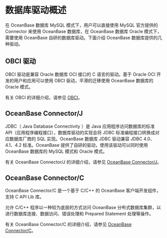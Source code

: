 # 数据库驱动概述

在 OceanBase 数据库 MySQL 模式下，用户可以直接使用 MySQL 官方提供的 Connector 来使用 OceanBase 数据库，在 OceanBase 数据库 Oracle 模式下，需要使用 OceanBase 自研的数据库驱动。下面介绍 OceanBase 数据库提供的几种驱动。

## OBCI 驱动

OBCI 驱动是兼容 Oracle 数据库 OCI 接口的 C 语言的驱动。基于 Oracle OCI 开发的用户和应用可以使用 OBCI 驱动，平滑的迁移使用 OceanBase 数据库的 Oracle 模式。

有关 OBCI 的详细介绍，请参见 [OBCI](../300.database-driver/200.OBCI.md)。

## OceanBase Connector/J

JDBC（ Java Database Connectivity ）是 Java 应用程序访问数据库的标准 API（应用程序编程接口），数据库驱动的实现会将 JDBC 标准编程接口转换成对应数据库厂商的 SQL 实现。OceanBase 数据库 JDBC 驱动兼容 JDBC 4.0、4.1、4.2 标准。OceanBase 提供了自研的驱动，使用该驱动可以同时使用 OceanBase 数据库的 MySQL 模式和 Oracle 模式。

有关 OceanBase Connector/J 的详细介绍，请参见 [OceanBase Connector/J](../300.database-driver/300.oceanbase-connector-j_concepts.md)。

## OceanBase Connector/C

OceanBase Connector/C 是一个基于 C/C++ 的 OceanBase 客户端开发组件，支持 C API Lib 库。

允许 C/C++ 程序以一种较为底层的方式访问 OceanBase 分布式数据库集群，以进行数据库连接、数据访问、错误处理和 Prepared Statement 处理等操作。

有关 OceanBase Connector/C 的详细介绍，请参见 [OceanBase Connector/C](../300.database-driver/400.about-oceanbase-connector-c.md)。
